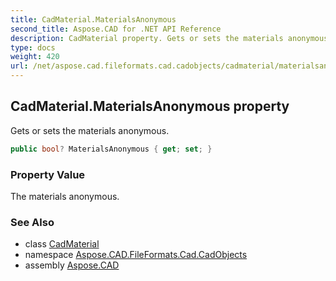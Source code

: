 ```yaml
---
title: CadMaterial.MaterialsAnonymous
second_title: Aspose.CAD for .NET API Reference
description: CadMaterial property. Gets or sets the materials anonymous
type: docs
weight: 420
url: /net/aspose.cad.fileformats.cad.cadobjects/cadmaterial/materialsanonymous/
---
```

## CadMaterial.MaterialsAnonymous property

Gets or sets the materials anonymous.

```csharp
public bool? MaterialsAnonymous { get; set; }
```

### Property Value

The materials anonymous.

### See Also

* class [CadMaterial](../)
* namespace [Aspose.CAD.FileFormats.Cad.CadObjects](../../cadmaterial/)
* assembly [Aspose.CAD](../../../)


